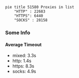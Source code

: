 
```mermaid
pie title 51580 Proxies in list
    "HTTP" : 22683
    "HTTPS": 6440
    "SOCKS" : 28158
```

### Some Info
#### Average Timeout

- mixed: 3.3s
- http: 1.4s
- https: 8.3s
- socks: 4.9s